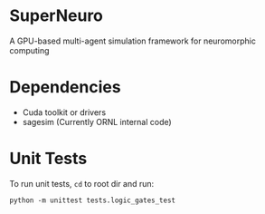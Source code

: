 # SuperNeuro

A GPU-based multi-agent simulation framework for neuromorphic computing 

# Dependencies

- Cuda toolkit or drivers
- sagesim (Currently ORNL internal code)

# Unit Tests

To run unit tests, `cd` to root dir and run:

`python -m unittest tests.logic_gates_test`